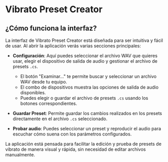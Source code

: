 
# Vibrato Preset Creator

## ¿Cómo funciona la interfaz?

La interfaz de Vibrato Preset Creator está diseñada para ser intuitiva y fácil de usar. Al abrir la aplicación verás varias secciones principales:

- **Configuración**: Aquí puedes seleccionar el archivo WAV que quieres usar, elegir el dispositivo de salida de audio y gestionar el archivo de presets `.cs`.
   - El botón "Examinar…" te permite buscar y seleccionar un archivo WAV desde tu equipo.
   - El combo de dispositivos muestra las opciones de salida de audio disponibles.
   - Puedes elegir o guardar el archivo de presets `.cs` usando los botones correspondientes.

- **Guardar Preset**: Permite guardar los cambios realizados en los presets directamente en el archivo `.cs` seleccionado.

- **Probar audio**: Puedes seleccionar un preset y reproducir el audio para escuchar cómo suena con los parámetros configurados.

La aplicación está pensada para facilitar la edición y prueba de presets de vibrato de manera visual y rápida, sin necesidad de editar archivos manualmente.
